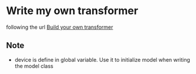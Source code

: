 # Write my own transformer

following the url [Build your own transformer](https://towardsdatascience.com/build-your-own-transformer-from-scratch-using-pytorch-84c850470dcb)

## Note

- device is define in global variable. Use it to initialize model when writing the model class